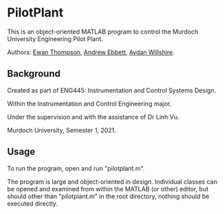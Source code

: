 # PilotPlant

This is an object-oriented MATLAB program to control the Murdoch University Engineering Pilot Plant.

Authors: [Ewan Thompson](https://www.linkedin.com/in/ewant), [Andrew Ebbett](https://www.linkedin.com/in/andrew-ebbett-b39b4567/), [Aydan Willshire](https://www.linkedin.com/in/aydan-willshire-5362831a2/).

## Background

Created as part of ENG445: Instrumentation and Control Systems Design.

Within the Instrumentation and Control Engineering major.

Under the supervision and with the assistance of Dr Linh Vu.

Murdoch University, Semester 1, 2021.

## Usage

To run the program, open and run "pilotplant.m".

The program is large and object-oriented in design. Individual classes can be opened and examined from within the MATLAB (or other) editor, but should other than "pilotplant.m" in the root directory, nothing should be executed directly.